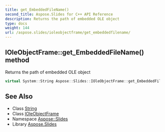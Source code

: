 ```yaml
---
title: get_EmbeddedFileName()
second_title: Aspose.Slides for C++ API Reference
description: Returns the path of embedded OLE object
type: docs
weight: 144
url: /aspose.slides/ioleobjectframe/get_embeddedfilename/
---
```

## IOleObjectFrame::get_EmbeddedFileName() method


Returns the path of embedded OLE object

```cpp
virtual System::String Aspose::Slides::IOleObjectFrame::get_EmbeddedFileName()=0
```

## See Also

* Class [String](../../../system/string/)
* Class [IOleObjectFrame](../)
* Namespace [Aspose::Slides](../../)
* Library [Aspose.Slides](../../../)